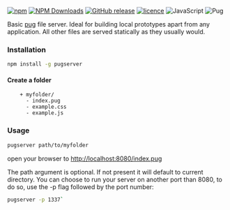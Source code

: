 [![npm](https://img.shields.io/npm/v/pugserver.svg?style=for-the-badge)](https://www.npmjs.com/package/pugserver)
[![NPM Downloads](https://img.shields.io/npm/dt/pugserver.svg?style=for-the-badge)](https://www.npmjs.com/package/pugserver)
[![GitHub release](https://img.shields.io/github/release/ctrlaltdev/pug-server.svg?style=for-the-badge)](https://github.com/ctrlaltdev/pug-server/releases)
[![licence](https://img.shields.io/npm/l/pugserver.svg?style=for-the-badge)](https://github.com/ctrlaltdev/pug-server/blob/master/LICENCE.md)
![JavaScript](https://img.shields.io/badge/_-JS-F0DB4F.svg?style=for-the-badge)
![Pug](https://img.shields.io/badge/_-Pug-A86454.svg?style=for-the-badge)

Basic [pug](https://pugjs.org) file server. Ideal for building local prototypes apart from any application. All other files are served statically as they usually would.

### Installation
``` sh
npm install -g pugserver
```

#### Create a folder

```
    + myfolder/
      - index.pug
      - example.css
      - example.js
```

### Usage
``` sh
pugserver path/to/myfolder
```

open your browser to [http://localhost:8080/index.pug](http://localhost:8080/index.pug)

The path argument is optional. If not present it will default to current directory.
You can choose to run your server on another port than 8080, to do so, use the -p flag followed by the port number:

``` sh
pugserver -p 1337`
```
